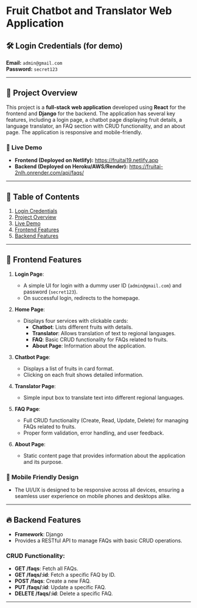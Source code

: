 # Fruit Chatbot and Translator Web Application

## 🛠 Login Credentials (for demo)
**Email:** `admin@gmail.com`  
**Password:** `secret123`

---

## 📖 Project Overview

This project is a **full-stack web application** developed using **React** for the frontend and **Django** for the backend. The application has several key features, including a login page, a chatbot page displaying fruit details, a language translator, an FAQ section with CRUD functionality, and an about page. The application is responsive and mobile-friendly.

### 🚀 Live Demo

- **Frontend (Deployed on Netlify):** https://fruitai19.netlify.app
- **Backend (Deployed on Heroku/AWS/Render):** https://fruitai-2nlh.onrender.com/api/faqs/

---

## 🧭 Table of Contents

1. [Login Credentials](#login-credentials-for-demo)
2. [Project Overview](#project-overview)
3. [Live Demo](#live-demo)
4. [Frontend Features](#frontend-features)
5. [Backend Features](#backend-features)


---

## 🌟 Frontend Features

1. **Login Page**:
   - A simple UI for login with a dummy user ID (`admin@gmail.com`) and password (`secret123`).
   - On successful login, redirects to the homepage.
   
2. **Home Page**:
   - Displays four services with clickable cards:
     - **Chatbot**: Lists different fruits with details.
     - **Translator**: Allows translation of text to regional languages.
     - **FAQ**: Basic CRUD functionality for FAQs related to fruits.
     - **About Page**: Information about the application.

3. **Chatbot Page**:
   - Displays a list of fruits in card format.
   - Clicking on each fruit shows detailed information.

4. **Translator Page**:
   - Simple input box to translate text into different regional languages.

5. **FAQ Page**:
   - Full CRUD functionality (Create, Read, Update, Delete) for managing FAQs related to fruits.
   - Proper form validation, error handling, and user feedback.

6. **About Page**:
   - Static content page that provides information about the application and its purpose.

### 📱 Mobile Friendly Design
- The UI/UX is designed to be responsive across all devices, ensuring a seamless user experience on mobile phones and desktops alike.

---

## 🔥 Backend Features

- **Framework**: Django
- Provides a RESTful API to manage FAQs with basic CRUD operations.
  
### CRUD Functionality:
- **GET /faqs**: Fetch all FAQs.
- **GET /faqs/:id**: Fetch a specific FAQ by ID.
- **POST /faqs**: Create a new FAQ.
- **PUT /faqs/:id**: Update a specific FAQ.
- **DELETE /faqs/:id**: Delete a specific FAQ.

---

